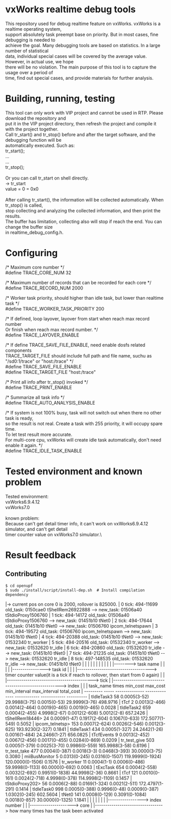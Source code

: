 vxWorks realtime debug tools
============================
This repository used for debug realtime feature on vxWorks. vxWorks is a realtime operating system, \
support absolutely task preempt base on priority. But in most cases, fine debugging is needed to \
achieve the goal. Many debugging tools are based on statistics. In a large number of statistical \
data, individual special cases will be covered by the average value. However, in actual use, we hope \
there will be no violation. The main purpose of this tool is to capture the usage over a period of \
time, find out special cases, and provide materials for further analysis.

Building, running, testing
==========================
This tool can only work with VIP project and cannot be used in RTP. Please download the repository and \
put it in the VIP project directory, then refresh the project and compile it with the project together.\
Call tr_start() and tr_stop() before and after the target software, and the debugging function will be\
automatically executed. Such as:\
    tr_start();\
    ...\
    ...\
    tr_stop();\
    \
Or you can call tr_start on shell directly.\
    -> tr_start\
    value = 0 = 0x0\
    \
After calling tr_start(), the information will be collected automatically. When tr_stop() is called,\
stop collecting and analyzing the collected information, and then print the results.\
The buffer has limitation, collecting also will stop if reach the end. You can change the buffer size\
in realtime_debug_config.h.

Configuring
===========
/* Maximum core number */\
#define TRACE_CORE_NUM                  32

/* Maximum number of records that can be recorded for each core */ \
#define TRACE_RECORD_NUM                2000

/* Worker task priority, should higher than idle task, but lower than realtime task */ \
#define TRACE_WORKER_TASK_PRIORITY      200

/* If defined, loop layover, layover from start when reach max record number \
   Or finish when reach max record number. */ \
#define TRACE_LAYOVER_ENABLE

/* If define TRACE_SAVE_FILE_ENABLE, need enable dosfs related components  \
   TRACE_TARGET_FILE should include full path and file name, suchu as "/sd0:1/trace" or "host:/trace" */ \
#define TRACE_SAVE_FILE_ENABLE \
#define TRACE_TARGET_FILE               "host:/trace"

/* Print all info after tr_stop() invoked */\
#define TRACE_PRINT_ENABLE

/* Summarize all task info */\
#define TRACE_AUTO_ANALYSIS_ENABLE

/* If system is not 100% busy, task will not switch out when there no other task is ready, \
   so the result is not real. Create a task with 255 priority, it will occupy spare time. \
   To let test result more accurate. \
   For multi-core cpu, vxWorks will create idle task automatically, don't need enable it again. */\
#define TRACE_IDLE_TASK_ENABLE

Tested environment and known problem
====================================
Tested environment:\
    vxWorks6.9.4.12\
    vxWorks7.0\
    \
known problem:\
Because can't get detail timer info, it can't work on vxWorks6.9.4.12 simulator, and can't get detail \
timer counter value on vxWorks7.0 simulator.\

Result feedback
===============
## Contributing
```shell
$ cd openupf
$ sudo ./install/script/install-dep.sh  # Install compilation dependency
```

<!-- Please keep this list sorted in alphabetic order -->
|-> current pos on core 0 is 2000, rollover is 825000.
|     0  tick: 494-11699    old_task: 0150cae0 tShellRem26922888    -->    new_task: 01506a40 tStdioProxy1506760
|     1  tick: 494-14172    old_task: 01506a40 tStdioProxy1506760   -->    new_task: 01451b10 tNet0
|     2  tick: 494-17644    old_task: 01451b10 tNet0                -->    new_task: 01506760 ipcom_telnetspawn
|     3  tick: 494-19572    old_task: 01506760 ipcom_telnetspawn    -->    new_task: 01451b10 tNet0
|     4  tick: 494-20388    old_task: 01451b10 tNet0                -->    new_task: 01532340 tr_worker
|     5  tick: 494-20516    old_task: 01532340 tr_worker            -->    new_task: 01532620 tr_idle
|     6  tick: 494-20860    old_task: 01532620 tr_idle              -->    new_task: 01451b10 tNet0
|     7  tick: 494-21235    old_task: 01451b10 tNet0                -->    new_task: 01532620 tr_idle
|     8  tick: 497-148535   old_task: 01532620 tr_idle              -->    new_task: 01451b10 tNet0
|     |         |     |                   |       |
|     |         |     |                   |       |--------> task name
|     |         |     |                   |----------------> task id
|     |         |     |------------------------------------> timer counter value(it is a tick if reach to rollover, then start from 0 again)
|     |         |------------------------------------------> tick
|     |----------------------------------------------------> index
|
|
|       task_name    times      min_cost            max_cost         min_interval        max_interval       total_cost
|       ---------    -----   --------------      --------------      ------------        ------------       ----------
|      tIdleTask3       58   0.0005(3-52)       29.9988(3-75)        0.0015(0-53)       29.9999(3-76)      498.9716
|            tTcf        2   0.0013(2-466)       0.0014(2-464)       0.0019(0-465)       0.0019(0-465)       0.0028
|      tIdleTask2      659   0.0004(2-455)       4.9998(2-67)        0.0012(2-608)       5.0012(2-8)       657.2426
| tShellRem18446>       24   0.0009(1-47)        0.1917(2-604)       0.1067(0-633)     172.5077(1-549)       0.5052
| ipcom_telnetsp>      153   0.0007(2-624)       0.0026(2-546)       0.0012(3-625)     193.9230(2-327)       0.1841
|      tIdleTask1      434   0.0005(1-327)      24.2442(1-26)        0.0016(1-484)      24.2466(1-27)      656.0825
|      tTcfEvents        9   0.0013(2-452)       0.0067(2-456)       0.0017(0-455)       0.0284(0-869)       0.0209
|    tr_test_give      503   0.0005(1-379)       0.0025(3-70)        0.9986(0-559)     165.9988(3-58)        0.6196
|    tr_test_take      477   0.0004(0-387)       0.0018(3-3)         0.0468(3-393)      30.0000(3-75)        0.3080
|   miiBusMonitor        5   0.0313(0-245)       0.0316(0-1507)    119.9999(0-1924)    120.0000(0-1506)      0.1576
|       tr_worker       11   0.0004(1-1)         0.0006(0-486)      59.9998(0-1133)     60.0000(0-692)       0.0063
|        tExcTask      654   0.0004(2-558)       0.0032(2-692)       0.9951(0-1838)     44.9998(2-36)        0.8661
|            tTcf      121   0.0010(0-161)       0.0024(2-718)       4.9998(0-378)     114.9998(2-1109)      0.1457
| tStdioProxy202>       56   0.0006(2-88)        0.0169(1-324)       0.0021(2-511)     172.4797(1-291)       0.1414
|      tIdleTask0      998   0.0005(0-388)       0.9996(0-48)        0.0009(0-387)       1.0302(0-245)     602.5604
|           tNet0      141   0.0008(0-129)       0.3091(0-1084)      0.0018(0-857)      30.0000(0-1325)      1.1841
|                       |           |   |
|                       |           |   |-----------------> index number
|                       |           |---------------------> core
|                       |---------------------------------> how many times has the task been activated             


